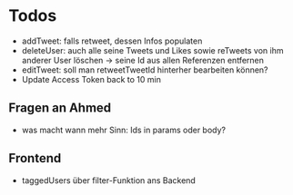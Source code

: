 # Todos

- addTweet: falls retweet, dessen Infos populaten
- deleteUser: auch alle seine Tweets und Likes sowie reTweets von ihm anderer User löschen -> seine Id aus allen Referenzen entfernen
- editTweet: soll man retweetTweetId hinterher bearbeiten können?
- Update Access Token back to 10 min

## Fragen an Ahmed

- was macht wann mehr Sinn: Ids in params oder body?

## Frontend

- taggedUsers über filter-Funktion ans Backend
